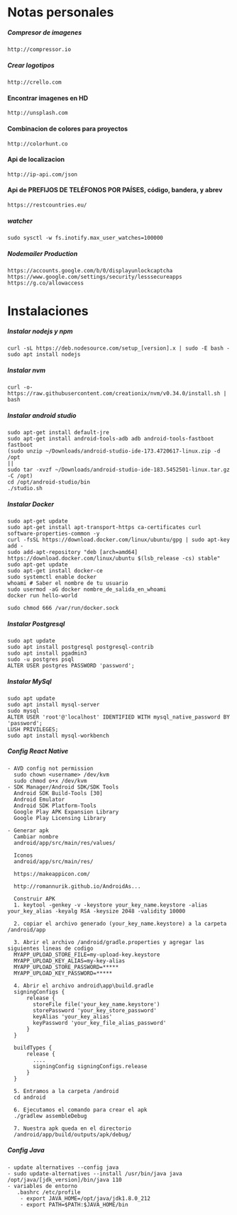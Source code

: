 # Notas personales

##### Compresor de imagenes
```
http://compressor.io
```

##### Crear logotipos
```
http://crello.com
```

#### Encontrar imagenes en HD
```
http://unsplash.com
```

#### Combinacion de colores para proyectos
```
http://colorhunt.co
```

#### Api de localizacion 
```
http://ip-api.com/json
```

#### Api de PREFIJOS DE TELÉFONOS POR PAÍSES, código, bandera, y abrev 
```
https://restcountries.eu/ 
```



##### watcher
```
sudo sysctl -w fs.inotify.max_user_watches=100000
```

##### Nodemailer Production
```
https://accounts.google.com/b/0/displayunlockcaptcha
https://www.google.com/settings/security/lesssecureapps
https://g.co/allowaccess
```


# Instalaciones

##### Instalar nodejs y npm
```
curl -sL https://deb.nodesource.com/setup_[version].x | sudo -E bash -
sudo apt install nodejs
```

##### Instalar nvm
```
curl -o- https://raw.githubusercontent.com/creationix/nvm/v0.34.0/install.sh | bash
```

##### Instalar android studio
```
sudo apt-get install default-jre
sudo apt-get install android-tools-adb adb android-tools-fastboot fastboot
(sudo unzip ~/Downloads/android-studio-ide-173.4720617-linux.zip -d /opt
||
sudo tar -xvzf ~/Downloads/android-studio-ide-183.5452501-linux.tar.gz -C /opt)
cd /opt/android-studio/bin
./studio.sh
```

##### Instalar Docker

```
sudo apt-get update
sudo apt-get install apt-transport-https ca-certificates curl software-properties-common -y
curl -fsSL https://download.docker.com/linux/ubuntu/gpg | sudo apt-key add -
sudo add-apt-repository "deb [arch=amd64] https://download.docker.com/linux/ubuntu $(lsb_release -cs) stable"
sudo apt-get update
sudo apt-get install docker-ce
sudo systemctl enable docker
whoami # Saber el nombre de tu usuario
sudo usermod -aG docker nombre_de_salida_en_whoami
docker run hello-world

sudo chmod 666 /var/run/docker.sock
```

##### Instalar Postgresql
```
sudo apt update
sudo apt install postgresql postgresql-contrib
sudo apt install pgadmin3
sudo -u postgres psql
ALTER USER postgres PASSWORD 'password';
```

##### Instalar MySql
```
sudo apt update
sudo apt install mysql-server
sudo mysql
ALTER USER 'root'@'localhost' IDENTIFIED WITH mysql_native_password BY 'password';
LUSH PRIVILEGES;
sudo apt install mysql-workbench
```

##### Config React Native 
```
- AVD config not permission
  sudo chown <username> /dev/kvm
  sudo chmod o+x /dev/kvm
- SDK Manager/Android SDK/SDK Tools
  Android SDK Build-Tools [30]
  Android Emulator
  Android SDK Platform-Tools
  Google Play APK Expansion Library
  Google Play Licensing Library
  
- Generar apk
  Cambiar nombre
  android/app/src/main/res/values/

  Iconos
  android/app/src/main/res/

  https://makeappicon.com/​

  http://romannurik.github.io/AndroidAs...​

  Construir APK
  1. keytool -genkey -v -keystore your_key_name.keystore -alias your_key_alias -keyalg RSA -keysize 2048 -validity 10000

  2. copiar el archivo generado (your_key_name.keystore) a la carpeta /android/app 

  3. Abrir el archivo /android/gradle.properties y agregar las siguientes lineas de codigo
  MYAPP_UPLOAD_STORE_FILE=my-upload-key.keystore
  MYAPP_UPLOAD_KEY_ALIAS=my-key-alias
  MYAPP_UPLOAD_STORE_PASSWORD=*****
  MYAPP_UPLOAD_KEY_PASSWORD=*****

  4. Abrir el archivo android\app\build.gradle 
  signingConfigs {
      release {
        storeFile file('your_key_name.keystore')
        storePassword 'your_key_store_password'
        keyAlias 'your_key_alias'
        keyPassword 'your_key_file_alias_password'
      }
  }

  buildTypes {
      release {
        ....
        signingConfig signingConfigs.release
      }
  }

  5. Entramos a la carpeta /android
  cd android

  6. Ejecutamos el comando para crear el apk
  ./gradlew assembleDebug

  7. Nuestra apk queda en el directorio
  /android/app/build/outputs/apk/debug/
```



##### Config Java
```
- update alternatives --config java
- sudo update-alternatives --install /usr/bin/java java /opt/java/[jdk_version]/bin/java 110
- variables de entorno 
   .bashrc /etc/profile
    - export JAVA_HOME=/opt/java/jdk1.8.0_212
    - export PATH=$PATH:$JAVA_HOME/bin




